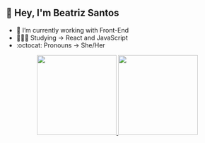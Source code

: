 ## 👋 Hey, I'm Beatriz Santos
- 🔭 I’m currently working with Front-End
- 👩🏼‍💻 Studying -> React and JavaScript
- :octocat: Pronouns -> She/Her

<div align="center">
  <a href="https://github.com/rafaballerini">
  <img height="180em" src="https://github-readme-stats.vercel.app/api?username=BeatrizOSantos&show_icons=true&theme=radical&include_all_commits=true&count_private=true"/>
  <img height="180em" src="https://github-readme-stats.vercel.app/api/top-langs/?username=BeatrizOSantos&layout=compact&langs_count=7&theme=radical"/>
</div>


<!---
BeatrizOSantos/BeatrizOSantos is a ✨ special ✨ repository because its `README.md` (this file) appears on your GitHub profile.
You can click the Preview link to take a look at your changes.
--->
